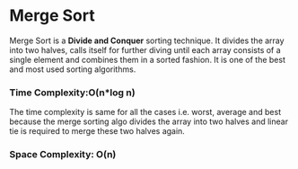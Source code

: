 # Merge Sort

Merge Sort is a <b>Divide and Conquer</b> sorting technique. It divides the array into two halves, calls itself for further diving until each array consists of a single element and combines them in a sorted fashion. 
It is one of the best and most used sorting algorithms.

### Time Complexity:O(n*log n)

The time complexity is same for all the cases i.e. worst, average and best because the merge sorting algo divides the array into two halves and linear tie is required to merge these two halves again.

### Space Complexity: O(n)